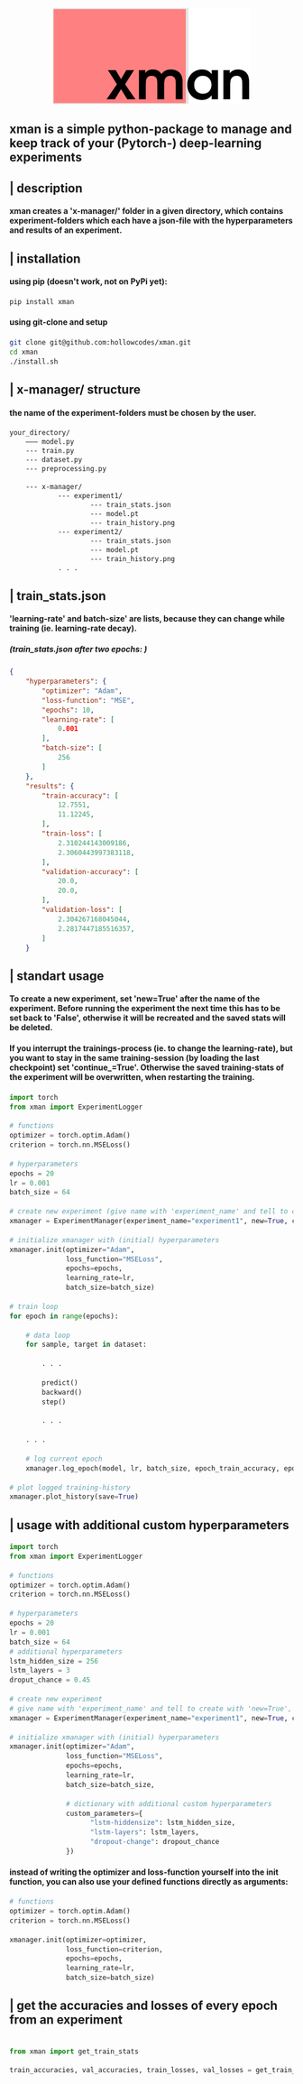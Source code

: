 
<p align="center"> 
<img src="logo.png">
</p> 

## xman is a simple python-package to manage and keep track of your (Pytorch-) deep-learning experiments

## | description
#### xman creates a 'x-manager/' folder in a given directory, which contains experiment-folders which each have a json-file with the hyperparameters and results of an experiment.

## | installation
#### using pip (doesn't work, not on PyPi yet):
```bash
pip install xman
```
#### using git-clone and setup
```bash
git clone git@github.com:hollowcodes/xman.git
cd xman
./install.sh
```


## | x-manager/ structure
#### the name of the experiment-folders must be chosen by the user.
```
your_directory/
    ––– model.py
    --- train.py
    --- dataset.py
    --- preprocessing.py
    
    --- x-manager/
            --- experiment1/
                    --- train_stats.json
                    --- model.pt
                    --- train_history.png
            --- experiment2/
                    --- train_stats.json
                    --- model.pt
                    --- train_history.png
            . . .
```

## | train_stats.json
#### 'learning-rate' and batch-size' are lists, because they can change while training (ie. learning-rate decay).
##### (train_stats.json after two epochs: )
```json
{
    "hyperparameters": {
        "optimizer": "Adam",
        "loss-function": "MSE",
        "epochs": 10,
        "learning-rate": [
            0.001
        ],
        "batch-size": [
            256
        ]
    },
    "results": {
        "train-accuracy": [
            12.7551,
            11.12245,
        ],
        "train-loss": [
            2.310244143009186,
            2.3060443997383118,
        ],
        "validation-accuracy": [
            20.0,
            20.0,
        ],
        "validation-loss": [
            2.304267168045044,
            2.2817447185516357,
        ]
    }


```

## | standart usage

#### To create a new experiment, set 'new=True' after the name of the experiment. Before running the experiment the next time this has to be set back to 'False', otherwise it will be recreated and the saved stats will be deleted.
#### If you interrupt the trainings-process (ie. to change the learning-rate), but you want to stay in the same training-session (by loading the last checkpoint) set 'continue_=True'. Otherwise the saved training-stats of the experiment will be overwritten, when restarting the training.
```python
import torch
from xman import ExperimentLogger

# functions
optimizer = torch.optim.Adam()
criterion = torch.nn.MSELoss()

# hyperparameters
epochs = 20
lr = 0.001
batch_size = 64

# create new experiment (give name with 'experiment_name' and tell to create with 'new=True')
xmanager = ExperimentManager(experiment_name="experiment1", new=True, continue_=False)

# initialize xmanager with (initial) hyperparameters
xmanager.init(optimizer="Adam", 
              loss_function="MSELoss", 
              epochs=epochs, 
              learning_rate=lr, 
              batch_size=batch_size)

# train loop
for epoch in range(epochs):

    # data loop
    for sample, target in dataset:

        . . .

        predict()
        backward()
        step()

        . . .

    . . .

    # log current epoch
    xmanager.log_epoch(model, lr, batch_size, epoch_train_accuracy, epoch_train_loss, epoch_val_accuracy, epoch_val_loss)

# plot logged training-history
xmanager.plot_history(save=True)
```

## | usage with additional custom hyperparameters
```Python
import torch
from xman import ExperimentLogger

# functions
optimizer = torch.optim.Adam()
criterion = torch.nn.MSELoss()

# hyperparameters
epochs = 20
lr = 0.001
batch_size = 64
# additional hyperparameters
lstm_hidden_size = 256
lstm_layers = 3
droput_chance = 0.45

# create new experiment
# give name with 'experiment_name' and tell to create with 'new=True', before running it again change 'new' to False
xmanager = ExperimentManager(experiment_name="experiment1", new=True, continue_=False)

# initialize xmanager with (initial) hyperparameters
xmanager.init(optimizer="Adam", 
              loss_function="MSELoss", 
              epochs=epochs, 
              learning_rate=lr, 
              batch_size=batch_size,
              
              # dictionary with additional custom hyperparameters
              custom_parameters={
                    "lstm-hiddensize": lstm_hidden_size,
                    "lstm-layers": lstm_layers,
                    "dropout-change": dropout_chance
              })
```

#### instead of writing the optimizer and loss-function yourself into the init function, you can also use your defined functions directly as arguments:
```python
# functions
optimizer = torch.optim.Adam()
criterion = torch.nn.MSELoss()

xmanager.init(optimizer=optimizer, 
              loss_function=criterion, 
              epochs=epochs, 
              learning_rate=lr, 
              batch_size=batch_size)
```

## | get the accuracies and losses of every epoch from an experiment
```python

from xman import get_train_stats

train_accuracies, val_accuracies, train_losses, val_losses = get_train_stats(experiment_name="experiment1")
```